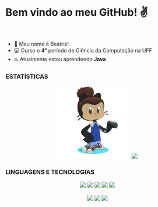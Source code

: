 # Bem vindo ao meu GitHub! :v:

<br>

- :seedling: Meu nome é Beatriz!
- :computer: Curso o **4°** período de Ciência da Computação na UFF
- :hotsprings: Atualmente estou aprendendo **Java**
  
### ESTATÍSTICAS
<div align="center">
  <img height="200px" src="img/octocat-1695906362453.png"/>
  <img src="https://github-readme-stats.vercel.app/api/top-langs/?username=beatrizopdd&hide_title=true&hide_border=false&layout=compact&"/>
</div>

### LINGUAGENS E TECNOLOGIAS
<div align="center">
  <img height="60px" src="https://cdn.jsdelivr.net/gh/devicons/devicon/icons/python/python-original-wordmark.svg" />
  <img height="60px" src="https://cdn.jsdelivr.net/gh/devicons/devicon/icons/ruby/ruby-original-wordmark.svg" />
  <img height="60px" src="https://cdn.jsdelivr.net/gh/devicons/devicon/icons/c/c-original.svg" />
  <img height="60px" src="https://cdn.jsdelivr.net/gh/devicons/devicon/icons/java/java-original-wordmark.svg" />
  <img height="60px" src="https://cdn.jsdelivr.net/gh/devicons/devicon/icons/markdown/markdown-original.svg" />
  <br>
  <br>
  <img height="60px" src="https://cdn.jsdelivr.net/gh/devicons/devicon/icons/git/git-plain-wordmark.svg" />
  <img height="60px" src="https://cdn.jsdelivr.net/gh/devicons/devicon/icons/github/github-original-wordmark.svg" />
  <img height="60px" src="https://cdn.jsdelivr.net/gh/devicons/devicon/icons/jetbrains/jetbrains-original.svg" />
</div>

<br>
